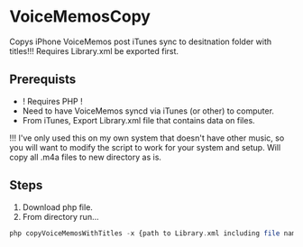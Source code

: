 # VoiceMemosCopy
Copys iPhone VoiceMemos post iTunes sync to desitnation folder with titles!!! Requires Library.xml be exported first.

## Prerequists
+ ! Requires PHP !
+ Need to have VoiceMemos syncd via iTunes (or other) to computer.
+ From iTunes, Export Library.xml file that contains data on files. 

!!! I've only used this on my own system that doesn't have other music, so you will want to modify the script to work for your system and setup.  Will copy all .m4a files to new directory as is.

## Steps
1. Download php file.
2. From directory run...
```php
php copyVoiceMemosWithTitles -x {path to Library.xml including file name} -d {destination dir}
```
